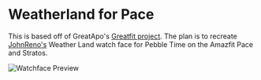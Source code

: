 # Weatherland for Pace

This is based off of GreatApo's [Greatfit project](https://github.com/GreatApo/GreatFit). The plan is to recreate [JohnReno's](https://reno.watch/) Weather Land watch face for Pebble Time on the Amazfit Pace and Stratos.

![Watchface Preview](PaceWeatherland/app/src/main/res/drawable-nodpi/preview.png)